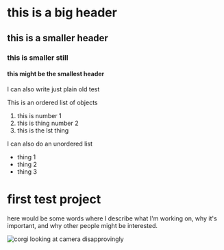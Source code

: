 # this is a big header
## this is a smaller header
### this is smaller still
#### this might be the smallest header 

I can also write just plain old test

This is an ordered list of objects
1. this is number 1 
2. this is thing number 2 
3. this is the lst thing

I can also do an unordered list
* thing 1 
* thing 2 
* thing 3

# first test project

here would be some words where I describe what I'm working on, why it's important, and why other people might be interested.

![corgi looking at camera disapprovingly](https://static.inspiremore.com/wp-content/uploads/2022/03/16092330/Disapproving-corgis-1.jpg)
